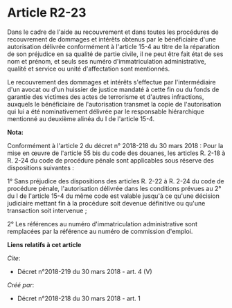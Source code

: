 # Article R2-23

Dans le cadre de l'aide au recouvrement et dans toutes les procédures de recouvrement de dommages et intérêts obtenus par le
bénéficiaire d'une autorisation délivrée conformément à l'article 15-4 au titre de la réparation de son préjudice en sa
qualité de partie civile, il ne peut être fait état de ses nom et prénom, et seuls ses numéro d'immatriculation
administrative, qualité et service ou unité d'affectation sont mentionnés. 

Le recouvrement des dommages et intérêts s'effectue par l'intermédiaire d'un avocat ou d'un huissier de justice mandaté à
cette fin ou du fonds de garantie des victimes des actes de terrorisme et d'autres infractions, auxquels le bénéficiaire de
l'autorisation transmet la copie de l'autorisation qui lui a été nominativement délivrée par le responsable hiérarchique
mentionné au deuxième alinéa du I de l'article 15-4.

**Nota:**

Conformément à l'article 2 du décret n° 2018-218 du 30 mars 2018 : Pour la mise en œuvre de l'article 55 bis du code des
douanes, les articles R. 2-18 à R. 2-24 du code de procédure pénale sont applicables sous réserve des dispositions
suivantes :

1° Sans préjudice des dispositions des articles R. 2-22 à R. 2-24 du code de procédure pénale, l'autorisation délivrée dans
les conditions prévues au 2° du I de l'article 15-4 du même code est valable jusqu'à ce qu'une décision judiciaire mettant
fin à la procédure soit devenue définitive ou qu'une transaction soit intervenue ;

2° Les références au numéro d'immatriculation administrative sont remplacées par la référence au numéro de commission
d'emploi.

**Liens relatifs à cet article**

_Cite_:

  - Décret n°2018-219 du 30 mars 2018 - art. 4 (V)

_Créé par_:

  - Décret n°2018-218 du 30 mars 2018 - art. 1
